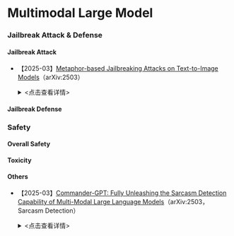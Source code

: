 # Multimodal Large Model
### Jailbreak Attack & Defense
#### Jailbreak Attack

- 【2025-03】[Metaphor-based Jailbreaking Attacks on Text-to-Image Models](https://arxiv.org/abs/2503.18681)（arXiv:2503）

  <details>
  
    <summary> <点击查看详情> </summary>
  
    - **作者**：Chenyu Zhang
 
    - **机构**：Tianjin University
      
    - **主要内容**：本文提出了MJA（Metaphor-based Jailbreaking Attack）的越狱攻击方法，旨在绕过文本生成图像（T2I）模型的安全过滤器，以生成敏感图像。​与现有方法相比，MJA在提高攻击效果的同时，显著减少了所需查询次数。MJA方法包括两个主要模块：（1）***基于LLM的多代理生成模块（MLAG）***：​将生成隐喻式对抗提示的过程分解为三个子任务：隐喻检索、上下文匹配和对抗提示生成。MLAG协调三个LLM代理，探索多种隐喻和上下文组合，生成多样化的对抗提示。（2）***对抗提示优化模块（APO）***：​首先训练一个代理模型，预测对抗提示的攻击效果，然后设计获取策略，适应性地识别最优对抗提示，以提高攻击效率。


#### Jailbreak Defense



### Safety

#### Overall Safety



#### Toxicity





 #### Others

- 【2025-03】[Commander-GPT: Fully Unleashing the Sarcasm Detection Capability of Multi-Modal Large Language Models](https://arxiv.org/abs/2503.18681)（arXiv:2503，Sarcasm Detection）

  <details>
  
    <summary> <点击查看详情> </summary>
  
    - **作者**：Yazhou Zhang
 
    - **机构**：None
      
    - **主要内容**：本文提出了一种名为Commander-GPT的多模态大模型（MLLM）框架，旨在充分发挥***多模态信息在讽刺检测中的作用***。​受军事战略启发，作者将讽刺检测任务划分为六个子任务（文本情感分析、图像内容识别、文本与图像一致性检查、上下文关系分析、文化和背景知识应用、讽刺判断），由中央指挥官（决策者）***将最适合的大型语言模型分配给每个子任务***，最终将各模型的检测结果汇总以识别讽刺内容。在模型架构方面，Commander-GPT采用了军事战略中的指挥官-部队结构，将每个子任务视为一个独立的“部队”，由中央“指挥官”负责调度。​具体而言，指挥官根据任务需求，将最适合的大型语言模型（如GPT-4o mini、O3 mini等）分配给各个子任务。​每个模型独立处理分配给它的子任务，最终将各自的输出结果汇总，以识别讽刺内容。​





